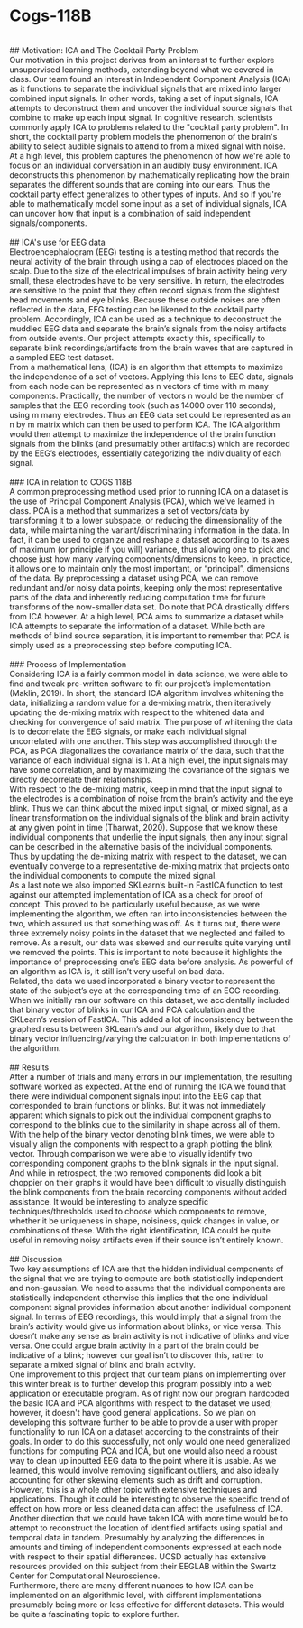 # Cogs-118B<br>
<br>
## Motivation: ICA and The Cocktail Party Problem <br>
Our motivation in this project derives from an interest to further explore unsupervised learning methods, extending beyond what we covered in class. Our team found an interest in Independent Component Analysis (ICA) as it functions to separate the individual signals that are mixed into larger combined input signals. In other words, taking a set of input signals, ICA attempts to deconstruct them and uncover the individual source signals that combine to make up each input signal. 
In cognitive research, scientists commonly apply ICA to problems related to the "cocktail party problem". In short, the cocktail party problem models the phenomenon of the brain's ability to select audible signals to attend to from a mixed signal with noise. At a high level, this problem captures the phenomenon of how we're able to focus on an individual conversation in an audibly busy environment.  ICA deconstructs this phenomenon by mathematically replicating how the brain separates the different sounds that are coming into our ears. Thus the cocktail party effect generalizes to other types of inputs.  And so if you're able to mathematically model some input as a set of individual signals, ICA can uncover how that input is a combination of said independent signals/components. <br>
<br>
## ICA's use for EEG data <br>
Electroencephalogram (EEG) testing is a testing method that records the neural activity of the brain through using a cap of electrodes placed on the scalp. Due to the size of the electrical impulses of brain activity being very small, these electrodes have to be very sensitive. In return, the electrodes are sensitive to the point that they often record signals from the slightest head movements and eye blinks. Because these outside noises are often reflected in the data, EEG testing can be likened to the cocktail party problem. Accordingly, ICA can be used as a technique to deconstruct the muddled EEG data and separate the brain’s signals from the noisy artifacts from outside events. Our project attempts exactly this, specifically to separate blink recordings/artifacts from the brain waves that are captured in a sampled EEG test dataset. <br>
From a mathematical lens, (ICA) is an algorithm that attempts to maximize the independence of a set of vectors. Applying this lens to EEG data, signals from each node can be represented as n vectors of time with m many components. Practically, the number of vectors n would be the number of samples that the EEG recording took (such as 14000 over 110 seconds), using m many electrodes. Thus an EEG data set could be represented as an n by m matrix which can then be used to perform ICA. The ICA algorithm would then attempt to maximize the independence of the brain function signals from the blinks (and presumably other artifacts) which are recorded by the EEG’s electrodes, essentially categorizing the individuality of each signal. <br>
<br>
### ICA in relation to COGS 118B <br>
A common preprocessing method used prior to running ICA on a dataset is the use of Principal Component Analysis (PCA), which we've learned in class. PCA is a method that summarizes a set of vectors/data by transforming it to a lower subspace, or reducing the dimensionality of the data, while maintaining the variant/discriminating information in the data. In fact, it can be used to organize and reshape a dataset according to its axes of maximum (or principle if you will) variance, thus allowing one to pick and choose just how many varying components/dimensions to keep.  In practice, it allows one to maintain only the most important, or “principal”, dimensions of the data.  By preprocessing a dataset using PCA, we can remove redundant and/or noisy data points, keeping only the most representative parts of the data and inherently reducing computation time for future transforms of the now-smaller data set. Do note that PCA drastically differs from ICA however.  At a high level, PCA aims to summarize a dataset while ICA attempts to separate the information of a dataset. While both are methods of blind source separation, it is important to remember that PCA is simply used as a preprocessing step before computing ICA. <br>
<br>
### Process of Implementation <br>
Considering ICA is a fairly common model in data science, we were able to find and tweak pre-written software to fit our project’s implementation (Maklin, 2019). In short, the standard ICA algorithm involves whitening the data, initializing a random value for a de-mixing matrix, then iteratively updating the de-mixing matrix with respect to the whitened data and checking for convergence of said matrix. The purpose of whitening the data is to decorrelate the EEG signals, or make each individual signal uncorrelated with one another. This step was accomplished through the PCA, as PCA diagonalizes the covariance matrix of the data, such that the variance of each individual signal is 1. At a high level, the input signals may have some correlation, and by maximizing the covariance of the signals we directly decorrelate their relationships. <br>
With respect to the de-mixing matrix, keep in mind that the input signal to the electrodes is a combination of noise from the brain’s activity and the eye blink. Thus we can think about the mixed input signal, or mixed signal, as a linear transformation on the individual signals of the blink and brain activity at any given point in time (Tharwat, 2020). Suppose that we know these individual components that underlie the input signals, then any input signal can be described in the alternative basis of the individual components. Thus by updating the de-mixing matrix with respect to the dataset, we can eventually converge to a representative de-mixing matrix that projects onto the individual components to compute the mixed signal. <br>
As a last note we also imported SKLearn’s built-in FastICA function to test against our attempted implementation of ICA as a check for proof of concept. This proved to be particularly useful because, as we were implementing the algorithm, we often ran into inconsistencies between the two, which assured us that something was off.  As it turns out, there were three extremely noisy points in the dataset that we neglected and failed to remove.  As a result, our data was skewed and our results quite varying until we removed the points.  This is important to note because it highlights the importance of preprocessing one’s EEG data before analysis.  As powerful of an algorithm as ICA is, it still isn’t very useful on bad data. <br>
Related, the data we used incorporated a binary vector to represent the state of the subject’s eye at the corresponding time of an EGG recording. When we initially ran our software on this dataset, we accidentally included that binary vector of blinks in our ICA and PCA calculation and the SKLearn’s version of FastICA. This added a lot of inconsistency between the graphed results between SKLearn’s and our algorithm, likely due to that binary vector influencing/varying the calculation in both implementations of the algorithm. <br>
<br>
## Results <br>
	After a number of trials and many errors in our implementation, the resulting software worked as expected. At the end of running the ICA we found that there were individual component signals input into the EEG cap that corresponded to brain functions or blinks. But it was not immediately apparent which signals to pick out the individual component graphs to correspond to the blinks due to the similarity in shape across all of them. With the help of the binary vector denoting blink times, we were able to visually align the components with respect to a graph plotting the blink vector. Through comparison we were able to visually identify two corresponding component graphs to the blink signals in the input signal. And while in retrospect, the two removed components did look a bit choppier on their graphs it would have been difficult to visually distinguish the blink components from the brain recording components without added assistance.  It would be interesting to analyze specific techniques/thresholds used to choose which components to remove, whether it be uniqueness in shape, noisiness, quick changes in value, or combinations of these.  With the right identification, ICA could be quite useful in removing noisy artifacts even if their source isn’t entirely known. <br>
<br>
## Discussion <br>
	Two key assumptions of ICA are that the hidden individual components of the signal that we are trying to compute are both statistically independent and non-gaussian. We need to assume that the individual components are statistically independent otherwise this implies that the one individual component signal provides information about another individual component signal. In terms of EEG recordings, this would imply that a signal from the brain’s activity would give us information about blinks, or vice versa. This doesn’t make any sense as brain activity is not indicative of blinks and vice versa. One could argue brain activity in a part of the brain could be indicative of a blink; however our goal isn’t to discover this, rather to separate a mixed signal of blink and brain activity. <br>
	One improvement to this project that our team plans on implementing over this winter break is to further develop this program possibly into a web application or executable program. As of right now our program hardcoded the basic ICA and PCA algorithms with respect to the dataset we used; however, it doesn't have good general applications. So we plan on developing this software further to be able to provide a user with proper functionality to run ICA on a dataset according to the constraints of their goals.  In order to do this successfully, not only would one need generalized functions for computing PCA and ICA, but one would also need a robust way to clean up inputted EEG data to the point where it is usable.  As we learned, this would involve removing significant outliers, and also ideally accounting for other skewing elements such as drift and corruption.  However, this is a whole other topic with extensive techniques and applications.  Though it could be interesting to observe the specific trend of effect on how more or less cleaned data can affect the usefulness of ICA. <br>
	Another direction that we could have taken ICA with more time would be to attempt to reconstruct the location of identified artifacts using spatial and temporal data in tandem.  Presumably by analyzing the differences in amounts and timing of independent components expressed at each node with respect to their spatial differences.  UCSD actually has extensive resources provided on this subject from their EEGLAB within the Swartz Center for Computational Neuroscience. <br>
	Furthermore, there are many different nuances to how ICA can be implemented on an algorithmic level, with different implementations presumably being more or less effective for different datasets.  This would be quite a fascinating topic to explore further.
